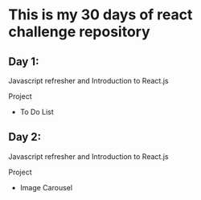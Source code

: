 # This is my 30 days of react challenge repository

## Day 1:

Javascript refresher and Introduction to React.js

Project

* To Do List

## Day 2:

Javascript refresher and Introduction to React.js

Project

* Image Carousel
